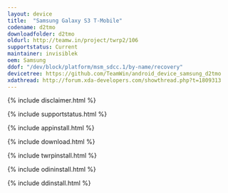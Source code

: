 ```yaml
---
layout: device
title:  "Samsung Galaxy S3 T-Mobile"
codename: d2tmo
downloadfolder: d2tmo
oldurl: http://teamw.in/project/twrp2/106
supportstatus: Current
maintainer: invisiblek
oem: Samsung
ddof: "/dev/block/platform/msm_sdcc.1/by-name/recovery"
devicetree: https://github.com/TeamWin/android_device_samsung_d2tmo
xdathread: http://forum.xda-developers.com/showthread.php?t=1809313
---
```


{% include disclaimer.html %}

{% include supportstatus.html %}

{% include appinstall.html %}

{% include download.html %}

{% include twrpinstall.html %}

{% include odininstall.html %}

{% include ddinstall.html %}
